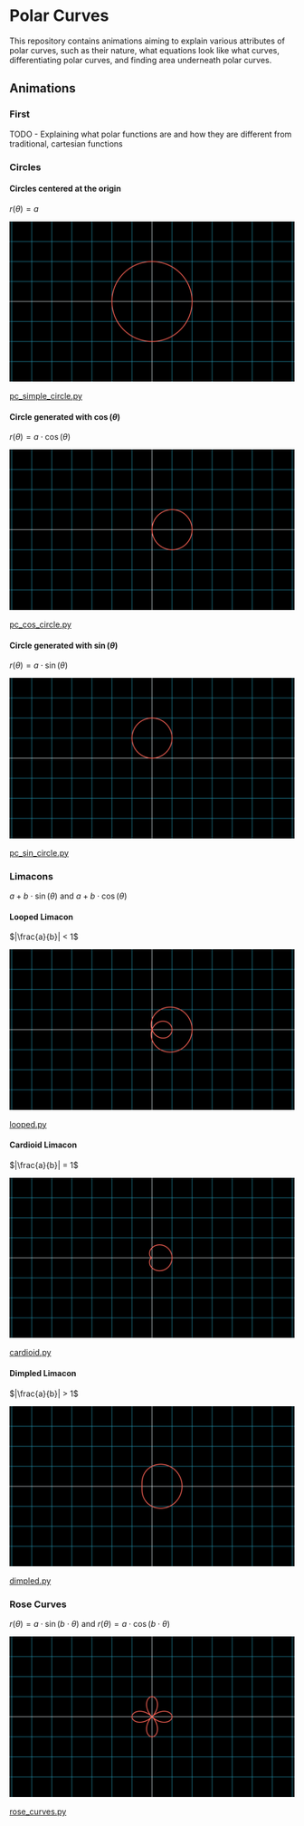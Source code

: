# Polar Curves

This repository contains animations aiming to explain various attributes of polar curves, such as their nature, what equations look like what curves, differentiating polar curves, and finding area underneath polar curves.

## Animations

### First

TODO - Explaining what polar functions are and how they are different from traditional, cartesian functions

### Circles

#### Circles centered at the origin

$r(\theta) = a$

![](assets/CircleCurve_ManimCE_v0.18.1.png)

[pc_simple_circle.py](./pc_simple_circle.py)

#### Circle generated with $\cos(\theta)$

$r(\theta) = a \cdot \cos(\theta)$

![](assets/CosCircleCurve_ManimCE_v0.18.1.png)

[pc_cos_circle.py](./pc_cos_circle.py)

#### Circle generated with $\sin(\theta)$

$r(\theta) = a \cdot \sin(\theta)$

![](assets/SinCircleCurve_ManimCE_v0.18.1.png)

[pc_sin_circle.py](./pc_sin_circle.py)

### Limacons

$a + b \cdot \sin(\theta)$ and $a + b \cdot \cos(\theta)$

#### Looped Limacon

$|\frac{a}{b}| < 1$

![](assets/LoopedCurve_ManimCE_v0.18.1.png)

[looped.py](./looped.py)

#### Cardioid Limacon

$|\frac{a}{b}| = 1$

![](assets/CardioidCurve_ManimCE_v0.18.1.png)

[cardioid.py](./cardioid.py)

#### Dimpled Limacon

$|\frac{a}{b}| > 1$

![](assets/DimpledCurve_ManimCE_v0.18.1.png)

[dimpled.py](./dimpled.py)

### Rose Curves

$r(\theta) = a \cdot \sin(b \cdot \theta)$ and $r(\theta) = a \cdot \cos(b \cdot \theta)$

![](assets/RoseCurve_ManimCE_v0.18.1.png)

[rose_curves.py](./rose_curves.py)
